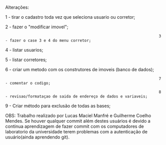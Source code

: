 Alterações:


1 - tirar o cadastro toda vez que seleciona usuario ou corretor;

2 - fazer o "modificar imovel";

                                                                        3 - fazer o case 3 e 4 do menu corretor;                             

4 - listar usuarios;

5 - listar corretores;

6 - criar um metodo com os construtores de imoveis (banco de dados);

                                                                        7 - comentar o codigo;

                                                                        8 - revisao/formataçao de saida de endereço de dados e variaveis;

9 - Criar método para exclusão de todas as bases;



OBS: Trabalho realizado por Lucas Maciel Manfré e Guilherme Coelho Mendes. Se houver qualquer commit além destes usuários é devido a continua aprendizagem de fazer commit com os computadores de laboratorio da universidade terem problemas com a autenticação de usuário(ainda aprendendo git).
